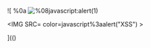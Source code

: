 ![
%0a
<img src="../../../../../../../img/onload/../../\github.com/r89shi/r89shi.github.io/blob/master/teste.js" alt="%08javascript:alert(1)" onmouseover="javascript:alert(1)" style="height: url(paper.gif);"/>

<IMG SRC= color=javascript%3aalert(&quot;XSS&quot;) >
  
](()

